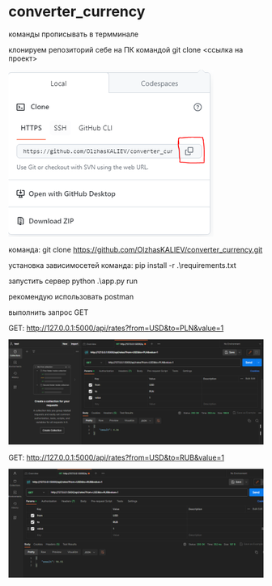 # converter_currency

команды прописывать в термминале

клонируем репозиторий себе на ПК командой git clone <ссылка на проект>

![img_2.png](img_2.png)

команда: git clone https://github.com/OlzhasKALIEV/converter_currency.git

установка зависимосетей команда: pip install -r .\requirements.txt

запустить сервер python .\app.py run 

рекомендую использовать postman

выполнить запрос GET

GET: http://127.0.0.1:5000/api/rates?from=USD&to=PLN&value=1

![img.png](img.png)

GET: http://127.0.0.1:5000/api/rates?from=USD&to=RUB&value=1

![img_1.png](img_1.png)

